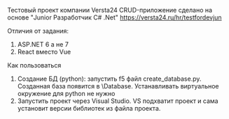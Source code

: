 Тестовый проект компании Versta24
CRUD-приложение сделано на основе "Junior Разработчик C# .Net"
https://versta24.ru/hr/testfordevjun

Отличия от задания:
1. ASP.NET 6 а не 7
2. React вместо Vue


Как пользоваться

1. Создание БД (python): запустить f5 файл create_database.py. Созданная база появится в \Database.
Устанавливать виртуальное окружение для python не нужно
2. Запустить проект через Visual Studio. VS подхватит проект и сама установит версии библиотек из файла проекта.


